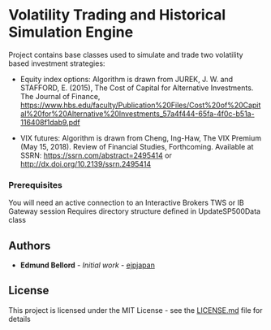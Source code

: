 # Volatility Trading and Historical Simulation Engine

Project contains base classes used to simulate and trade two volatility based investment strategies: 
  - Equity index options: Algorithm is drawn from JUREK, J. W. and STAFFORD, E. (2015), The Cost of Capital for Alternative Investments. The Journal of Finance, https://www.hbs.edu/faculty/Publication%20Files/Cost%20of%20Capital%20for%20Alternative%20Investments_57a4f444-65fa-4f0c-b51a-116408f1dab9.pdf
  
  - VIX futures: Algorithm is drawn from Cheng, Ing-Haw, The VIX Premium (May 15, 2018). Review of Financial Studies, Forthcoming. Available at SSRN: https://ssrn.com/abstract=2495414 or http://dx.doi.org/10.2139/ssrn.2495414


### Prerequisites

You will need an active connection to an Interactive Brokers TWS or IB Gateway session 
Requires directory structure defined in UpdateSP500Data class


## Authors

* **Edmund Bellord** - *Initial work* - [ejpjapan](https://github.com/ejpapan)

## License

This project is licensed under the MIT License - see the [LICENSE.md](LICENSE.md) file for details
